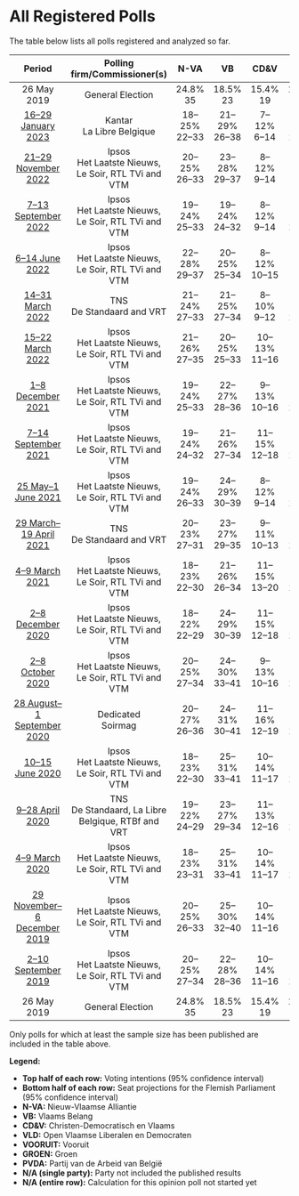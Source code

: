 # All Registered Polls

The table below lists all polls registered and analyzed so far.

| Period     | Polling firm/Commissioner(s) | N-VA | VB | CD&V | VLD | VOORUIT | GROEN | PVDA |
|:----------:|:----------------------------:|:--:|:--:|:--:|:--:|:--:|:--:|:--:|
| 26 May 2019 | General Election | 24.8% <br> 35 | 18.5% <br> 23 | 15.4% <br> 19 | 13.1% <br> 16 | 10.1% <br> 12 | 10.1% <br> 14 | 5.3% <br> 4 |
| [16–29 January 2023](2023-01-29-Kantar.html) | Kantar <br> La Libre Belgique | 18–25% <br> 22–33 | 21–29% <br> 26–38 | 7–12% <br> 6–14 | 10–15% <br> 11–19 | 12–19% <br> 15–25 | 8–13% <br> 10–19 | 4–8% <br> 0–8 |
| [21–29 November 2022](2022-11-29-Ipsos.html) | Ipsos <br> Het Laatste Nieuws, Le Soir, RTL TVi and VTM | 20–25% <br> 26–33 | 23–28% <br> 29–37 | 8–12% <br> 9–14 | 8–11% <br> 8–14 | 14–19% <br> 18–25 | 7–11% <br> 7–14 | 6–9% <br> 5–11 |
| [7–13 September 2022](2022-09-13-Ipsos.html) | Ipsos <br> Het Laatste Nieuws, Le Soir, RTL TVi and VTM | 19–24% <br> 25–33 | 19–24% <br> 24–32 | 8–12% <br> 9–14 | 9–13% <br> 11–16 | 15–19% <br> 19–26 | 7–11% <br> 7–14 | 7–11% <br> 7–13 |
| [6–14 June 2022](2022-06-14-Ipsos.html) | Ipsos <br> Het Laatste Nieuws, Le Soir, RTL TVi and VTM | 22–28% <br> 29–37 | 20–25% <br> 25–34 | 8–12% <br> 10–15 | 8–11% <br> 8–14 | 13–17% <br> 15–24 | 6–10% <br> 6–13 | 7–10% <br> 7–13 |
| [14–31 March 2022](2022-03-31-TNS.html) | TNS <br> De Standaard and VRT | 21–24% <br> 27–33 | 21–25% <br> 27–34 | 8–10% <br> 9–12 | 9–12% <br> 11–15 | 14–17% <br> 18–24 | 8–11% <br> 11–15 | 8–10% <br> 8–13 |
| [15–22 March 2022](2022-03-22-Ipsos.html) | Ipsos <br> Het Laatste Nieuws, Le Soir, RTL TVi and VTM | 21–26% <br> 27–35 | 20–25% <br> 25–33 | 10–13% <br> 11–16 | 8–12% <br> 9–15 | 12–17% <br> 15–22 | 7–10% <br> 7–14 | 7–11% <br> 7–13 |
| [1–8 December 2021](2021-12-08-Ipsos.html) | Ipsos <br> Het Laatste Nieuws, Le Soir, RTL TVi and VTM | 19–24% <br> 25–33 | 22–27% <br> 28–36 | 9–13% <br> 10–16 | 9–12% <br> 10–16 | 12–16% <br> 14–21 | 7–10% <br> 7–14 | 7–11% <br> 7–13 |
| [7–14 September 2021](2021-09-14-Ipsos.html) | Ipsos <br> Het Laatste Nieuws, Le Soir, RTL TVi and VTM | 19–24% <br> 24–32 | 21–26% <br> 27–34 | 11–15% <br> 12–18 | 10–14% <br> 11–17 | 10–14% <br> 13–19 | 8–12% <br> 10–16 | 6–10% <br> 5–12 |
| [25 May–1 June 2021](2021-06-01-Ipsos.html) | Ipsos <br> Het Laatste Nieuws, Le Soir, RTL TVi and VTM | 19–24% <br> 26–33 | 24–29% <br> 30–39 | 8–12% <br> 9–14 | 10–14% <br> 11–17 | 11–15% <br> 14–19 | 7–10% <br> 7–14 | 6–10% <br> 6–12 |
| [29 March–19 April 2021](2021-04-19-TNS.html) | TNS <br> De Standaard and VRT | 20–23% <br> 27–31 | 23–27% <br> 29–35 | 9–11% <br> 10–13 | 10–13% <br> 12–16 | 11–14% <br> 13–18 | 10–12% <br> 12–16 | 7–9% <br> 7–10 |
| [4–9 March 2021](2021-03-09-Ipsos.html) | Ipsos <br> Het Laatste Nieuws, Le Soir, RTL TVi and VTM | 18–23% <br> 22–30 | 21–26% <br> 26–34 | 11–15% <br> 13–20 | 11–15% <br> 14–19 | 10–15% <br> 13–19 | 7–10% <br> 7–14 | 7–10% <br> 7–13 |
| [2–8 December 2020](2020-12-08-Ipsos.html) | Ipsos <br> Het Laatste Nieuws, Le Soir, RTL TVi and VTM | 18–22% <br> 22–29 | 24–29% <br> 30–39 | 11–15% <br> 12–18 | 10–14% <br> 12–19 | 12–16% <br> 14–20 | 7–10% <br> 7–14 | 5–8% <br> 4–8 |
| [2–8 October 2020](2020-10-08-Ipsos.html) | Ipsos <br> Het Laatste Nieuws, Le Soir, RTL TVi and VTM | 20–25% <br> 27–34 | 24–30% <br> 33–41 | 9–13% <br> 10–16 | 9–13% <br> 11–16 | 12–16% <br> 14–21 | 6–9% <br> 5–12 | 5–8% <br> 2–7 |
| [28 August–1 September 2020](2020-09-01-Dedicated.html) | Dedicated <br> Soirmag | 20–27% <br> 26–36 | 24–31% <br> 30–41 | 11–16% <br> 12–19 | 12–17% <br> 14–24 | 11–16% <br> 13–20 | 5–10% <br> 5–11 | 1–3% <br> 0 |
| [10–15 June 2020](2020-06-15-Ipsos.html) | Ipsos <br> Het Laatste Nieuws, Le Soir, RTL TVi and VTM | 18–23% <br> 22–30 | 25–31% <br> 33–41 | 10–14% <br> 11–17 | 8–12% <br> 10–15 | 11–15% <br> 13–19 | 8–11% <br> 10–15 | 6–9% <br> 5–10 |
| [9–28 April 2020](2020-04-28-TNS.html) | TNS <br> De Standaard, La Libre Belgique, RTBf and VRT | 19–22% <br> 24–29 | 23–27% <br> 29–34 | 11–13% <br> 12–16 | 10–13% <br> 12–16 | 10–12% <br> 11–15 | 10–13% <br> 12–17 | 7–10% <br> 7–11 |
| [4–9 March 2020](2020-03-09-Ipsos.html) | Ipsos <br> Het Laatste Nieuws, Le Soir, RTL TVi and VTM | 18–23% <br> 23–31 | 25–31% <br> 33–41 | 10–14% <br> 11–17 | 9–12% <br> 10–16 | 8–12% <br> 8–14 | 7–11% <br> 7–14 | 8–11% <br> 7–14 |
| [29 November–6 December 2019](2019-12-06-Ipsos.html) | Ipsos <br> Het Laatste Nieuws, Le Soir, RTL TVi and VTM | 20–25% <br> 26–33 | 25–30% <br> 32–40 | 10–14% <br> 11–16 | 8–12% <br> 9–15 | 7–11% <br> 7–14 | 9–13% <br> 11–18 | 7–10% <br> 7–13 |
| [2–10 September 2019](2019-09-10-Ipsos.html) | Ipsos <br> Het Laatste Nieuws, Le Soir, RTL TVi and VTM | 20–25% <br> 27–34 | 22–28% <br> 28–36 | 10–14% <br> 11–16 | 11–16% <br> 15–20 | 7–10% <br> 6–12 | 9–13% <br> 11–18 | 5–8% <br> 4–8 |
| 26 May 2019 | General Election | 24.8% <br> 35 | 18.5% <br> 23 | 15.4% <br> 19 | 13.1% <br> 16 | 10.1% <br> 12 | 10.1% <br> 14 | 5.3% <br> 4 |

Only polls for which at least the sample size has been published are included in the table above.

**Legend:**
+ **Top half of each row:** Voting intentions (95% confidence interval)
+ **Bottom half of each row:** Seat projections for the Flemish Parliament (95% confidence interval)
+ **N-VA:** Nieuw-Vlaamse Alliantie
+ **VB:** Vlaams Belang
+ **CD&V:** Christen-Democratisch en Vlaams
+ **VLD:** Open Vlaamse Liberalen en Democraten
+ **VOORUIT:** Vooruit
+ **GROEN:** Groen
+ **PVDA:** Partij van de Arbeid van België
+ **N/A (single party):** Party not included the published results
+ **N/A (entire row):** Calculation for this opinion poll not started yet

